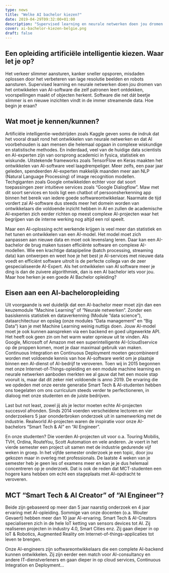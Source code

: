 ```yaml
---
type: news
title: "Welke AI bachelor kiezen?"
date: 2019-04-29T09:32:00+01:00
description: "Supervised learning en neurale netwerken doen jou dromen van het ontwikkelen van AI-software die zelf patronen leert ontdekken, voorspellingen maakt of objecten herkent."
cover: ai-bachelor-kiezen-belgie.png
draft: false
---
```


## Een opleiding artificiële intelligentie kiezen. Waar let je op?
Het verkeer slimmer aansturen, kanker sneller opsporen, misdaden oplossen door het verbeteren van lage resolutie beelden en robots aansturen. Supervised learning en neurale netwerken doen jou dromen van het ontwikkelen van AI-software die zelf patronen leert ontdekken, voorspellingen maakt of objecten herkent. Software die net dát beetje slimmer is en nieuwe inzichten vindt in de immer streamende data. Hoe begin je eraan?

## Wat moet je kennen/kunnen?
Artificiële intelligentie-wedstrijden zoals Kaggle geven soms de indruk dat het vooral draait rond het ontwikkelen van neurale netwerken en dat AI voorbehouden is aan mensen die helemaal opgaan in complexe wiskundige en statistische methodes. En inderdaad, veel van de huidige data scientists en AI-experten zijn van oorsprong academici in fysica, statistiek en wiskunde.
Uitstekende frameworks zoals TensorFlow en Keras maakten het ontwikkelen van AI-software veel laagdrempeliger. Meer zelfs, een paar jaar geleden, spendeerden AI-experten makkelijk maanden meer aan NLP (Natural Language Processing) of image recognition modellen. Techgiganten zoals Google ontwikkelden echter voor dat soort toepassingen zeer intuitieve services zoals “Google Dialogflow”. Maw met dit soort services en tools ligt een chatbot of persoonsherkenning app binnen het bereik van iedere goede softwareontwikkelaar.
Naarmate de tijd vordert zal AI-software dus steeds meer het domein worden van ontwikkelaars die voldoende inzicht hebben in AI en zullen de academische AI-experten zich eerder richten op meest complexe AI-projecten waar het begrijpen van de interne werking nog altijd een rol speelt.

<!-- _Marie – één van onze AI-lectoren – visualiseert een Convolutional Neural Network_ -->

Maar een AI-oplossing echt werkende krijgen is veel meer dan statistiek en het tunen en ontwikkelen van een AI-model. Het model moet zich aanpassen aan nieuwe data en moet ook levenslang leren. Daar kan een AI-bachelor de brug maken tussen efficiënte software en complexe AI-modellen. Wie een krachtige datapipeline (batch processing, streaming data) kan ontwerpen en weet hoe je het best je AI-services met nieuwe data voedt en efficiënt software uitrolt is de perfecte collega van de zeer gespecialiseerde AI-Expert. Als het ontwikkelen van AI software meer je ding is dan de zuivere algorithmiek, dan is een AI bachelor iets voor jou. Maar hoe herken je een goede AI Bachelor opleiding?

## Eisen aan een AI-bacheloropleiding
Uit voorgaande is wel duidelijk dat een AI-bachelor meer moet zijn dan een keuzemodule “Machine Learning” of “Neurale netwerken”.  Zonder een basiskennis statistiek en dataverkenning (Module “data science”), dataarchitectuur en opslag (onze modules “Data management” en “Big Data”) kan je met Machine Learning weinig nuttigs doen. Jouw AI-model moet je ook kunnen aanspreken via een backend en goed uitgewerkte API.
Het heeft ook geen zin om het warm water opnieuw uit te vinden. Als Google, Microsoft of Amazon met een superintelligente AI-(cloud)service op de proppen komen, moet je daar maximaal gebruik van maken. Continuous Integration en Continuous Deployment moeten gecombineerd worden met voldoende kennis van hoe AI-software werkt om je plaatsje binnen een AI-dienst of AI-bedrijf te veroveren. 
Toen wij in 2015 begonnen met onze Internet-of-Things-opleiding en een module machine learning en neurale netwerken aanboden merkten we al gauw dat het een mooie stap vooruit is, maar dat dit zeker niet voldoende is anno 2019.  De ervaring die we opdeden met onze eerste generatie Smart Tech & AI-studenten hebben ons toegelaten om ons curriculum steeds verder te perfectioneren, in dialoog met onze studenten en de juiste bedrijven.

Last but not least, zowel jij als je lector moeten echte AI-projecten succesvol afronden. Sinds 2014 voerden verscheidene lectoren en vier onderzoekers 5 jaar ononderbroken onderzoek uit in samenwerking met de industrie. Realworld AI-projecten waren de inspiratie voor onze AI-bachelors “Smart Tech & AI” en “AI Engineer”.

<!-- Figuur: overzicht van een paar videos van AI-projecten (zijn nu gehost op Facebook) -->
En onze studenten? Die voerden AI-projecten uit voor o.a. Touring Mobilis, TVH, Ordina, RouteYou, Scott Automation en vele anderen. 
Je voert in het vierde semester een project uit samen met de industrie gedurende vijf weken in groep.
In het vijfde semester onderzoek je een topic, door jou gekozen maar in overleg met professionals. De laatste 4 weken van je semester heb je geen les of examens meer en kan je je dus helemaal concentreren op je onderzoek. Dat is ook de reden dat MCT-studenten een hogere kans hebben om echt een stageplaats met AI-opdracht te veroveren.

## MCT “Smart Tech & AI Creator” of “AI Engineer”?
Beide zijn gebaseerd op meer dan 5 jaar naarstig onderzoek en 4 jaar ervaring met AI-opleiding. Sommige van onze docenten (o.a. Wouter Gevaert) hebben meer dan 10 jaar AI-ervaring. 
Smart Tech & AI-Creators specialiseren zich in de hele IoT ketting van sensors devices tot AI. Zij realiseren projecten in industry 4.0, Smart Cities enz. Zij gaan dieper in op IoT & Robotics, Augmented Reality om Internet-of-things-applicaties tot leven te brengen.

Onze AI-engineers zijn softwareontwikkelaars die een complete AI-backend kunnen ontwikkelen. Zij zijn eerder een match voor AI-consultancy en andere IT-dienstverleners en gaan dieper in op cloud services, Continuous Integration en Deployment...
